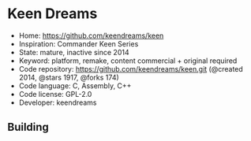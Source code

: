 # Keen Dreams

- Home: https://github.com/keendreams/keen
- Inspiration: Commander Keen Series
- State: mature, inactive since 2014
- Keyword: platform, remake, content commercial + original required
- Code repository: https://github.com/keendreams/keen.git (@created 2014, @stars 1917, @forks 174)
- Code language: C, Assembly, C++
- Code license: GPL-2.0
- Developer: keendreams

## Building

